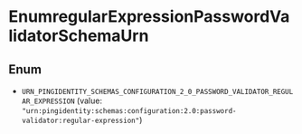 

# EnumregularExpressionPasswordValidatorSchemaUrn

## Enum


* `URN_PINGIDENTITY_SCHEMAS_CONFIGURATION_2_0_PASSWORD_VALIDATOR_REGULAR_EXPRESSION` (value: `"urn:pingidentity:schemas:configuration:2.0:password-validator:regular-expression"`)



